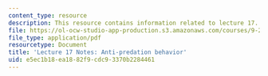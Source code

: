 ```yaml
---
content_type: resource
description: This resource contains information related to lecture 17.
file: https://ol-ocw-studio-app-production.s3.amazonaws.com/courses/9-20-animal-behavior-fall-2013/e5ec1b18ea1882f9cdc93370b2284461_MIT9_20F13_Lec17.pdf
file_type: application/pdf
resourcetype: Document
title: 'Lecture 17 Notes: Anti-predation behavior'
uid: e5ec1b18-ea18-82f9-cdc9-3370b2284461
---
```

